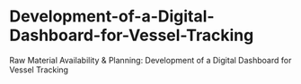 # Development-of-a-Digital-Dashboard-for-Vessel-Tracking
Raw Material Availability &amp; Planning: Development of  a Digital Dashboard for Vessel Tracking

